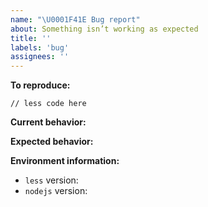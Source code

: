 ```yaml
---
name: "\U0001F41E Bug report"
about: Something isn’t working as expected
title: ''
labels: 'bug'
assignees: ''
---
```


<!--
    Thanks for your interest in the project.
    Please make sure that you are familiar with and follow the Code of Conduct
    for this project (found in the CODE_OF_CONDUCT.md file).
    Please fill out this template with all the relevant information so we can
    understand what's going on and fix the issue.
    I'll probably ask you to submit the fix (after giving some direction).
    If you've never done that before, that's great! Check this free short
    video tutorial to learn how: http://kcd.im/pull-request
-->

**To reproduce:**

```less
// less code here
```

**Current behavior:**

<!-- A clear and concise description of what the bug is -->

**Expected behavior:**

<!-- A clear and concise description of what you expected to happen -->

**Environment information:**

<!-- Provide the `less` and `nodejs` packages versions -->

- `less` version:
- `nodejs` version:

<!-- feel free to add additional comments -->
